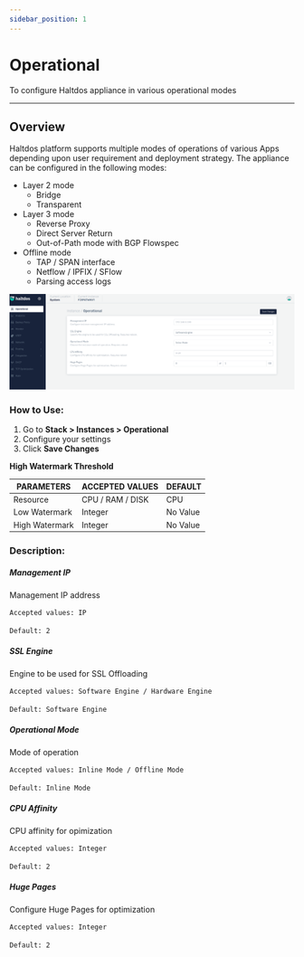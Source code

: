 ```yaml
---
sidebar_position: 1
---
```


# Operational

To configure Haltdos appliance in various operational modes

---

## Overview

Haltdos platform supports multiple modes of operations of various Apps depending upon user requirement and deployment strategy. The appliance can be configured in the following modes:

- Layer 2 mode
    - Bridge
    - Transparent
- Layer 3 mode
    - Reverse Proxy
    - Direct Server Return
    - Out-of-Path mode with BGP Flowspec
- Offline mode
    - TAP / SPAN interface
    - Netflow / IPFIX / SFlow
    - Parsing access logs

![Operational setting](/img/platform/v7/docs/operational_img.png)

### How to Use:

1. Go to **Stack > Instances  > Operational**
2. Configure your settings
3. Click **Save Changes**

**High Watermark Threshold**

| PARAMETERS     | ACCEPTED VALUES  | DEFAULT  |
|----------------|------------------|----------|
| Resource       | CPU / RAM / DISK | CPU      |
| Low Watermark  | Integer          | No Value |
| High Watermark | Integer          | No Value |

### Description:

##### **Management IP**

Management IP address

    Accepted values: IP

    Default: 2 

##### **SSL Engine**

Engine to be used for SSL Offloading

    Accepted values: Software Engine / Hardware Engine

    Default: Software Engine 

##### **Operational Mode**

Mode of operation

    Accepted values: Inline Mode / Offline Mode

    Default: Inline Mode 

##### **CPU Affinity**

CPU affinity for opimization

    Accepted values: Integer

    Default: 2 

##### **Huge Pages**

Configure Huge Pages for optimization

    Accepted values: Integer

    Default: 2 
